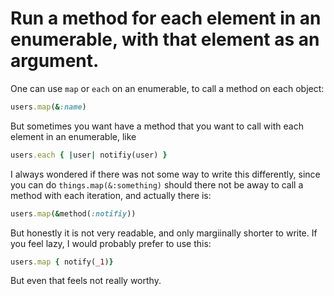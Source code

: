 # Run a method for each element in an enumerable, with that element as an argument.

One can use `map` or `each` on an enumerable, to call a method on each object:

```ruby
users.map(&:name)
```

But sometimes you want have a method that you want to call with each element in an enumerable, like

```ruby
users.each { |user| notifiy(user) }
```

I always wondered if there was not some way to write this differently, since you can do `things.map(&:something)`
should there not be away to call a method with each iteration, and actually there is:

```ruby
users.map(&method(:notifiy))
```

But honestly it is not very readable, and only margiinally shorter to write. If you feel lazy, I would
probably prefer to use this:

```ruby
users.map { notify(_1)}
```

But even that feels not really worthy.
